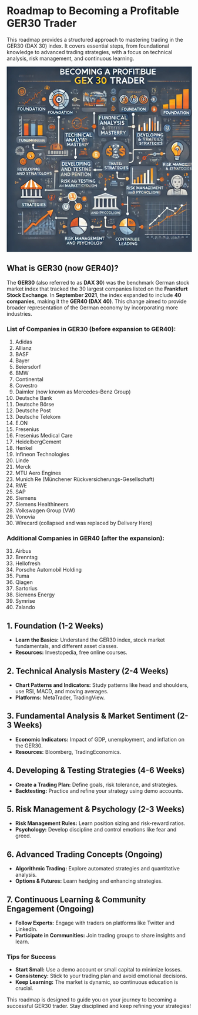 # Roadmap to Becoming a Profitable GER30 Trader

This roadmap provides a structured approach to mastering trading in the GER30 (DAX 30) index. It covers essential steps, from foundational knowledge to advanced trading strategies, with a focus on technical analysis, risk management, and continuous learning.

![GER30 Trading Roadmap](https://github.com/Ayocrypt/Trade-GER30-like-a-Pro/blob/main/file-bAW6R3LcI0Nf42YfJaNho3FD%20(1).webp)

## What is GER30 (now GER40)?
The **GER30** (also referred to as **DAX 30**) was the benchmark German stock market index that tracked the 30 largest companies listed on the **Frankfurt Stock Exchange**. In **September 2021**, the index expanded to include **40 companies**, making it the **GER40 (DAX 40)**. This change aimed to provide broader representation of the German economy by incorporating more industries.

### List of Companies in GER30 (before expansion to GER40):
1. Adidas
2. Allianz
3. BASF
4. Bayer
5. Beiersdorf
6. BMW
7. Continental
8. Covestro
9. Daimler (now known as Mercedes-Benz Group)
10. Deutsche Bank
11. Deutsche Börse
12. Deutsche Post
13. Deutsche Telekom
14. E.ON
15. Fresenius
16. Fresenius Medical Care
17. HeidelbergCement
18. Henkel
19. Infineon Technologies
20. Linde
21. Merck
22. MTU Aero Engines
23. Munich Re (Münchener Rückversicherungs-Gesellschaft)
24. RWE
25. SAP
26. Siemens
27. Siemens Healthineers
28. Volkswagen Group (VW)
29. Vonovia
30. Wirecard (collapsed and was replaced by Delivery Hero)

### Additional Companies in GER40 (after the expansion):
31. Airbus
32. Brenntag
33. Hellofresh
34. Porsche Automobil Holding
35. Puma
36. Qiagen
37. Sartorius
38. Siemens Energy
39. Symrise
40. Zalando

## 1. Foundation (1-2 Weeks)
- **Learn the Basics:** Understand the GER30 index, stock market fundamentals, and different asset classes.
- **Resources:** Investopedia, free online courses.

## 2. Technical Analysis Mastery (2-4 Weeks)
- **Chart Patterns and Indicators:** Study patterns like head and shoulders, use RSI, MACD, and moving averages.
- **Platforms:** MetaTrader, TradingView.

## 3. Fundamental Analysis & Market Sentiment (2-3 Weeks)
- **Economic Indicators:** Impact of GDP, unemployment, and inflation on the GER30.
- **Resources:** Bloomberg, TradingEconomics.

## 4. Developing & Testing Strategies (4-6 Weeks)
- **Create a Trading Plan:** Define goals, risk tolerance, and strategies.
- **Backtesting:** Practice and refine your strategy using demo accounts.

## 5. Risk Management & Psychology (2-3 Weeks)
- **Risk Management Rules:** Learn position sizing and risk-reward ratios.
- **Psychology:** Develop discipline and control emotions like fear and greed.

## 6. Advanced Trading Concepts (Ongoing)
- **Algorithmic Trading:** Explore automated strategies and quantitative analysis.
- **Options & Futures:** Learn hedging and enhancing strategies.

## 7. Continuous Learning & Community Engagement (Ongoing)
- **Follow Experts:** Engage with traders on platforms like Twitter and LinkedIn.
- **Participate in Communities:** Join trading groups to share insights and learn.

### Tips for Success
- **Start Small:** Use a demo account or small capital to minimize losses.
- **Consistency:** Stick to your trading plan and avoid emotional decisions.
- **Keep Learning:** The market is dynamic, so continuous education is crucial.

This roadmap is designed to guide you on your journey to becoming a successful GER30 trader. Stay disciplined and keep refining your strategies!
